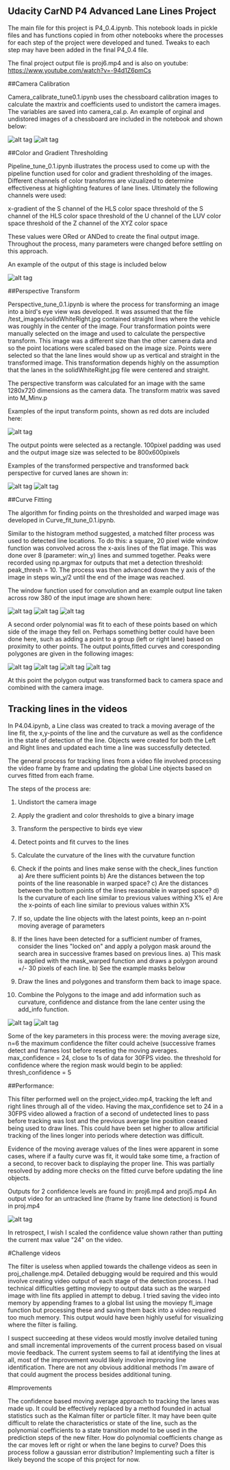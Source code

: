 ## Udacity CarND P4 Advanced Lane Lines Project

The main file for this project is P4_0.4.ipynb. This notebook loads in pickle files and has functions copied in from other notebooks where the processes for each step of the project were developed and tuned. Tweaks to each step may have been added in the final P4_0.4 file. 

The final project output file is proj6.mp4
and is also on youtube:
https://www.youtube.com/watch?v=-94d1Z6pmCs

##Camera Calibration

Camera_calibrate_tune0.1.ipynb uses the chessboard calibration images to calculate the maxtrix and coefficients used to undistort the camera images. The variables are saved into camera_cal.p. An example of orginal and undistored images of a chessboard are included in the notebook and shown below:

![alt tag](/results_imgs/uncalibrated.png)
![alt tag](/results_imgs/calibrated.png)

##Color and Gradient Thresholding


Pipeline_tune_0.1.ipynb illustrates the process used to come up with the pipeline function used for color and gradient thresholding of the images. Different channels of color transforms are vizualized to determine effectiveness at highlighting features of lane lines. Ultimately the following channels were used:

x-gradient of the S channel of the HLS color space
threshold of the S channel of the HLS color space
threshold of the U channel of the LUV color space
threshold of the Z channel of the XYZ color space

These values were ORed or ANDed to create the final output image.
Throughout the process, many parameters were changed before settling on this approach. 

An example of the output of this stage is included below

![alt tag](/results_imgs/pipeline_output.png)

##Perspective Transform

Perspective_tune_0.1.ipynb is where the process for transforming an image into a bird's eye view was developed. It was assumed that the file /test_images/solidWhiteRight.jpg contained straight lines where the vehicle was roughly in the center of the image. Four transformation points were manually selected on the image and used to calculate the perspective transform. This image was a different size than the other camera data and so the point locations were scaled based on the image size. Points were selected so that the lane lines would show up as vertical and straight in the transformed image. This transformation depends highly on the assumption that the lanes in the solidWhiteRight.jpg file were centered and straight.

The perspective transform was calculated for an image with the same 1280x720 dimensions as the camera data. The transform matrix was saved into M_Minv.p

Examples of the input transform points, shown as red dots are included here:

![alt tag](/results_imgs/perspective_points.png)

The output points were selected as a rectangle. 100pixel padding was used and the output image size was selected to be 800x600pixels

Examples of the transformed perspective and transformed back perspective for curved lanes are shown in:

![alt tag](/results_imgs/perspective_transformed.png)
![alt tag](/results_imgs/perspective_transformed_back.png)


##Curve Fitting

The algorithm for finding points on the thresholded and warped image was developed in Curve_fit_tune_0.1.ipynb.

Similar to the histogram method suggested, a matched filter process was used to detected line locations. To do this: a square, 20 pixel wide window function was convolved across the x-axis lines of the flat image. This was done over 8 (parameter: win_y) lines and summed together. Peaks were recorded using np.argmax for outputs that met a detection threshold: peak_thresh = 10. The process was then advanced down the y axis of the image in steps win_y/2 until the end of the image was reached.

The window function used for convolution and an example output line taken across row 380 of the input image are shown here:

![alt tag](/results_imgs/matched_filter_img.png)
![alt tag](/results_imgs/window.png)
![alt tag](/results_imgs/match_filter_line.png)

A second order polynomial was fit to each of these points based on which side of the image they fell on. Perhaps something better could have been done here, such as adding a point to a group (left or right lane) based on proximity to other points. The output points,fitted curves and coresponding polygones are given in the following images:

![alt tag](/results_imgs/matched_filter_points.png)
![alt tag](/results_imgs/fitted_curves.png)
![alt tag](/results_imgs/fitted_curves2.png)
![alt tag](/results_imgs/lines_poly.png)

At this point the polygon output was transformed back to camera space and combined with the camera image.


## Tracking lines in the videos

In P4.04.ipynb, a Line class was created to track a moving average of the line fit, the x,y-points of the line and the curvature as well as the confidence in the state of detection of the line. Objects were created for both the Left and Right lines and updated each time a line was successfully detected.

The general process for tracking lines from a video file involved processing the video frame by frame and updating the global Line objects based on curves fitted from each frame.

The steps of the process are:

1. Undistort the camera image
2. Apply the gradient and color thresholds to give a binary image
3. Transform the perspective to birds eye view
4. Detect points and fit curves to the lines
5. Calculate the curvature of the lines with the curvature function
6. Check if the points and lines make sense with the check_lines function
	a) Are there sufficient points
	b) Are the distances between the top points of the line reasonable in warped space?
	c) Are the distances between the bottom points of the lines reasonable in warped space?
	d) Is the curvature of each line similar to previous values withing X%
	e) Are the x-points of each line similar to previous values within X%
7. If so, update the line objects with the latest points, keep an n-point moving average of parameters
8. If the lines have been detected for a sufficient number of frames, consider the lines "locked on" and apply a polygon mask around the search area in successive frames based on previous lines. 
	a) This mask is applied with the mask_warped function and draws a polygon around +/- 30 pixels of each line.
	b) See the example masks below
	 
9. Draw the lines and polygones and transform them back to image space.
10. Combine the Polygons to the image and add information such as curvature, confidence and distance from the lane center using the add_info function.

![alt tag](/results_imgs/mask_left.png)
![alt tag](/results_imgs/mask_right.png)

Some of the key parameters in this process were:
the moving average size, n=6
the maximum confidence the filter could acheive (successive frames detect and frames lost before reseting the moving averages. max_confidence = 24, close to 1s of data for 30FPS video.
the threshold for confidence where the region mask would begin to be applied: thresh_confidence = 5

##Performance:

This filter performed well on the project_video.mp4, tracking the left and right lines through all of the video. Having the max_confidence set to 24 in a 30FPS video allowed a fraction of a second of undetected lines to pass before tracking was lost and the previous average line position ceased being used to draw lines. This could have been set higher to allow artificial tracking of the lines longer into periods where detection was difficult. 

Evidence of the moving average values of the lines were apparent in some cases, where if a faulty curve was fit, it would take some time, a fraction of a second, to recover back to displaying the proper line. This was partially resolved by adding more checks on the fitted curve before updating the line objects. 

Outputs for 2 confidence levels are found in: proj6.mp4 and proj5.mp4
An output video for an untracked line (frame by frame line detection) is found in proj.mp4

![alt tag](/results_imgs/output_img.png)

In retrospect, I wish I scaled the confidence value shown rather than putting the current max value "24" on the video.

#Challenge videos

The filter is useless when applied towards the challenge videos as seen in proj_challenge.mp4. Detailed debugging would be required and this would involve creating video output of each stage of the detection process. I had technical difficulties getting moviepy to output data such as the warped image with line fits applied in attempt to debug. I tried saving the video into memory by appending frames to a global list using the moviepy fl_image function but processing these and saving them back into a video required too much memory. This output would have been highly useful for visualizing where the filter is failing.

I suspect succeeding at these videos would mostly involve detailed tuning and small incremental improvements of the current process based on visual movie feedback. The current system seems to fail at identifying the lines at all, most of the improvement would likely involve improving line identification. There are not any obvious additional methods I'm aware of that could augment the process besides additional tuning.



#Improvements

The confidence based moving average approach to tracking the lanes was made up. It could be effectively replaced by a method founded in actual statistics such as the Kalman filter or particle filter. It may have been quite difficult to relate the characteristics or state of the line, such as the polynomial coefficients to a state transition model to be used in the prediction steps of the new filter. How do polynomial coefficients change as the car moves left or right or when the lane begins to curve? Does this process follow a gaussian error distribution? Implementing such a filter is likely beyond the scope of this project for now. 

